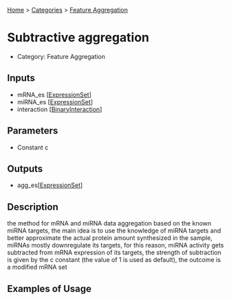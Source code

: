 
[Home](../../../index.html) > [Categories](../../index.html) > [Feature Aggregation](index.html)

# Subtractive aggregation

* Category: Feature Aggregation

## Inputs

* mRNA_es [[ExpressionSet](../../../data_types.html#expressionset)]
* miRNA_es [[ExpressionSet](../../../data_types.html#expressionset)]
* interaction [[BinaryInteraction](../../../data_types.html#binaryinteraction)]

## Parameters

* Constant c

## Outputs

* agg_es[[ExpressionSet](../../../data_types.html#expressionset)]

## Description

  the method for mRNA and miRNA data aggregation based on the known miRNA targets, the main idea is to use the knowledge of miRNA targets and better approximate the actual protein amount synthesized in the sample, miRNAs mostly downregulate its targets, for this reason, miRNA activity gets subtracted from mRNA expression of its targets, the strength of subtraction is given by the c constant (the value of 1 is used as default), the outcome is a modified mRNA set

## Examples of Usage
        